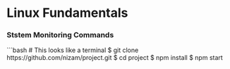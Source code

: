 <h1>Linux Fundamentals</h1>
</hr>
<h3>Ststem Monitoring Commands</h3>
```bash
# This looks like a terminal
$ git clone https://github.com/nizam/project.git
$ cd project
$ npm install
$ npm start
